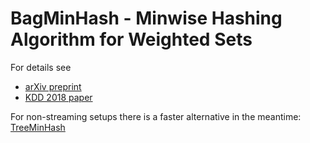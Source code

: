 # BagMinHash - Minwise Hashing Algorithm for Weighted Sets


For details see

* [arXiv preprint](https://arxiv.org/abs/1802.03914)
* [KDD 2018 paper](http://www.kdd.org/kdd2018/accepted-papers/view/bagminhash-minwise-hashing-algorithm-for-weighted-sets)


For non-streaming setups there is a faster alternative in the meantime: [TreeMinHash](https://github.com/oertl/treeminhash)

